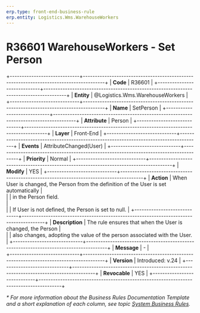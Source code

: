 ```yaml
---
erp.type: front-end-business-rule
erp.entity: Logistics.Wms.WarehouseWorkers
---
```


# R36601 WarehouseWorkers - Set Person

+-----------------------------+---------------------------------------------------------------------------------------+
| **Code**                    | R36601                                                                                |
+-----------------------------+---------------------------------------------------------------------------------------+
| **Entity**                  | @Logistics.Wms.WarehouseWorkers                                                       |
+-----------------------------+---------------------------------------------------------------------------------------+
| **Name**                    | SetPerson                                                                             |
+-----------------------------+---------------------------------------------------------------------------------------+
| **Attribute**               | Person                                                                                |
+-----------------------------+---------------------------------------------------------------------------------------+
| **Layer**                   | Front-End                                                                             |
+-----------------------------+---------------------------------------------------------------------------------------+
| **Events**                  | AttributeChanged(User)                                                                |
+-----------------------------+---------------------------------------------------------------------------------------+
| **Priority**                | Normal                                                                                |
+-----------------------------+---------------------------------------------------------------------------------------+
| **Modify**                  | YES                                                                                   |
+-----------------------------+---------------------------------------------------------------------------------------+
| **Action**                  | When User is changed, the Person from the definition of the User is set automatically |               
|                             | in the Person field. <br>                                                             |                                     
|                             | If User is not defined, the Person is set to null.                                    |
+-----------------------------+---------------------------------------------------------------------------------------+
| **Description**             | The rule ensures that when the User is changed, the Person                            |     
|                             | also changes, adopting the value of the person associated with the User.              |
+-----------------------------+---------------------------------------------------------------------------------------+
| **Message**                 | \-                                                                                    |                         
+-----------------------------+---------------------------------------------------------------------------------------+
| **Version**                 | Introduced: v.24                                                                      |
+-----------------------------+---------------------------------------------------------------------------------------+
| **Revocable**               | YES                                                                                   |
+-----------------------------+---------------------------------------------------------------------------------------+

*\* For more information about the Business Rules Documentation Template and a short explanation of each column, see
topic [System Business Rules](../templates/template-description-system-business-rules.md).*
